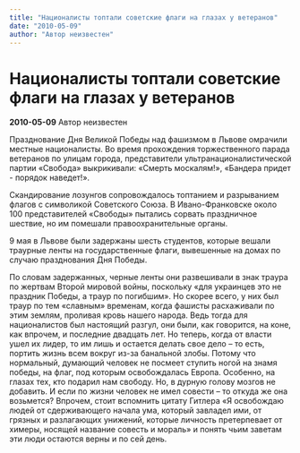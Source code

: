 ```yaml
---
title: "Националисты топтали советские флаги на глазах у ветеранов"
date: "2010-05-09"
author: "Автор неизвестен"
---
```


# Националисты топтали советские флаги на глазах у ветеранов

**2010-05-09** Автор неизвестен

Празднование Дня Великой Победы над фашизмом в Львове омрачили местные националисты. Во время прохождения торжественного парада ветеранов по улицам города, представители ультранационалистической партии «Свобода» выкрикивали: «Смерть москалям!», «Бандера придет - порядок наведет!».

Скандирование лозунгов сопровождалось топтанием и разрыванием флагов с символикой Советского Союза. В Ивано-Франковске около 100 представителей «Свободы» пытались сорвать праздничное шествие, но им помешали правоохранительные органы.

9 мая в Львове были задержаны шесть студентов, которые вешали траурные ленты на государственные флаги, вывешенные на домах по случаю празднования Дня Победы.

По словам задержанных, черные ленты они развешивали в знак траура по жертвам Второй мировой войны, поскольку «для украинцев это не праздник Победы, а траур по погибшим». Но скорее всего, у них был траур по тем «славным» временам, когда фашисты расхаживали по этим землям, проливая кровь нашего народа. Ведь тогда для националистов был настоящий разгул, они были, как говорится, на коне, как впрочем, и последние двадцать лет. Но теперь, когда от власти ушел их лидер, то им лишь и остается делать свое дело – то есть, портить жизнь всем вокруг из-за банальной злобы. Потому что нормальный, думающий человек не посмеет ступить ногой на знамя победы, на флаг, под которым освобождалась Европа. Особенно, на глазах тех, кто подарил нам свободу. Но, в дурную голову мозгов не добавить. И если по жизни человек не имел совести – то откуда же она возьмется? Впрочем, стоит вспомнить цитату Гитлера «Я освобождаю людей от сдерживающего начала ума, который завладел ими, от грязных и разлагающих унижений, которые личность претерпевает от химеры, носящей название совесть и мораль» и понять чьим заветам эти люди остаются верны и по сей день.